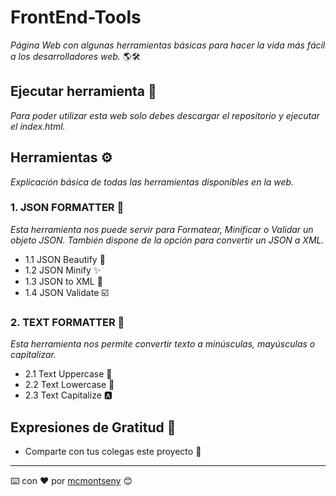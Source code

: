 # FrontEnd-Tools

_Página Web con algunas herramientas básicas para hacer la vida más fácil a los desarrolladores web._ 🌎🛠️

## Ejecutar herramienta 🚀

_Para poder utilizar esta web solo debes descargar el repositorio y ejecutar el index.html._

## Herramientas ⚙️

_Explicación básica de todas las herramientas disponibles en la web._

### 1. JSON FORMATTER 🔩

_Esta herramienta nos puede servir para Formatear, Minificar o Validar un objeto JSON. También dispone de la opción para convertir un JSON a XML._

* 1.1 JSON Beautify 💖
* 1.2 JSON Minify ✨
* 1.3 JSON to XML 🔮
* 1.4 JSON Validate ☑️

### 2. TEXT FORMATTER 🔩

_Esta herramienta nos permite convertir texto a minúsculas, mayúsculas o capitalizar._

* 2.1 Text Uppercase 🔼
* 2.2 Text Lowercase 🔽
* 2.3 Text Capitalize 🅰️

## Expresiones de Gratitud 🎁

* Comparte con tus colegas este proyecto 📢
---
⌨️ con ❤️ por [mcmontseny](https://github.com/mcmontseny) 😊
